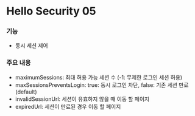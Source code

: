 # Hello Security 05

### 기능
- 동시 세션 제어

### 주요 내용
- maximumSessions: 최대 허용 가능 세션 수 (-1: 무제한 로그인 세션 허용)
- maxSessionsPreventsLogin: true: 동시 로그인 차단, false: 기존 세션 만료 (default)
- invalidSessionUrl: 세션이 유효하지 않을 때 이동 할 페이지
- expiredUrl: 세션이 만료된 경우 이동 할 페이지